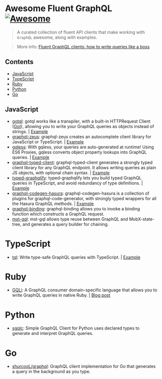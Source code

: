 # Awesome Fluent GraphQL [![Awesome](https://cdn.rawgit.com/sindresorhus/awesome/d7305f38d29fed78fa85652e3a63e154dd8e8829/media/badge.svg)](https://github.com/sindresorhus/awesome)

> A curated collection of fluent API clients that make working with `GraphQL` awesome, along with examples.

> More info: [Fluent GraphQL clients: how to write queries like a boss](https://hasura.io/blog/fluent-graphql-clients-how-to-write-queries-like-a-boss)

## Contents

- [JavaScript](#javascript)
- [TypeScript](#typescript)
- [Ruby](#ruby)
- [Python](#python)
- [Go](#go)

## JavaScript

- [gotql](https://github.com/khaosdoctor/gotql): gotql works like a transpiler, with a built-in HTTPRequest Client ([Got](https://github.com/sindresorhus/got)), allowing you to write your GraphQL queries as objects instead of strings. | [Example](https://github.com/hasura/awesome-fluent-graphql/tree/master/example-gotql)
- [graphql-zeus](https://github.com/graphql-editor/graphql-zeus): graphql-zeus creates an autocomplete client library for JavaScript or TypeScript. | [Example](https://github.com/hasura/awesome-fluent-graphql/tree/master/example-graphql-zeus)
- [gqless](https://github.com/samdenty/gqless): With gqless, your queries are auto-generated at runtime! Using ES6 Proxies, gqless converts object property lookups into GraphQL queries. | [Example](https://github.com/hasura/awesome-fluent-graphql/tree/master/example-gqless-react)
- [graphql-typed-client](https://github.com/helios1138/graphql-typed-client): graphql-typed-client generates a strongly typed client library for any GraphQL endpoint. It allows writing queries as plain JS objects, with optional chain syntax. | [Example](https://github.com/hasura/awesome-fluent-graphql/tree/master/example-graphql-typed-client)
- [typed-graphqlify](https://github.com/acro5piano/typed-graphqlify): typed-graphqlify lets you build typed GraphQL queries in TypeScript, and avoid redundancy of type definitions. | [Example](https://github.com/hasura/awesome-fluent-graphql/tree/master/example-typed-graphqlify)
- [graphql-codegen-hasura](https://github.com/ahrnee/graphql-codegen-hasura): graphql-codegen-hasura is a collection of plugins for graphql-code-generator, with strongly typed wrappers for all the Hasura GraphQL methods. | [Example](https://TODO)
- [graphql-binding](https://github.com/dotansimha/graphql-binding): graphql-binding allows you to invoke a binding function which constructs a GraphQL request.
- [mst-gql](https://github.com/mobxjs/mst-gql): mst-gql allows type reuse between GraphQL and MobX-state-tree, and generates a query builder for chaining.

# TypeScript

- [tql](https://github.com/timkendall/tql): Write type-safe GraphQL queries with TypeScript. | [Example](https://github.com/hasura/awesome-fluent-graphql/tree/master/example-tql)

# Ruby

- [GQLi](https://github.com/contentful-labs/gqli.rb): A GraphQL consumer domain-specific language that allows you to write GraphQL queries in native Ruby. | [Blog post](https://www.contentful.com/blog/2018/11/20/graphql-ruby-love-backend-developer/)

# Python

- [sgqlc](https://github.com/profusion/sgqlc): Simple GraphQL Client for Python uses declared types to generate and interpret GraphQL queries.

# Go

- [shurcooL/graphql](https://github.com/shurcooL/graphql): GraphQL client implementation for Go that generates a query in the background as you type.
